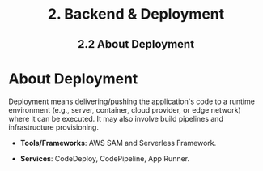 <div align='center'>
  <h1> 2. Backend & Deployment </h1>
  <h2> 2.2 About Deployment </h2>
</div>

# About Deployment

Deployment means delivering/pushing the application's code to a runtime environment (e.g., server, container, cloud provider, or edge network) where it can be executed. It may also involve build pipelines and infrastructure provisioning.

- **Tools/Frameworks**: AWS SAM and Serverless Framework.
  
- **Services**: CodeDeploy, CodePipeline, App Runner.
